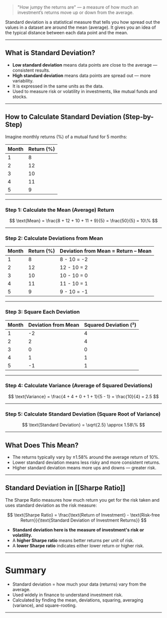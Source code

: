 > "How jumpy the returns are" — a measure of how much an investment’s returns move up or down from the average.

Standard deviation is a statistical measure that tells you how spread out the values in a dataset are around the mean (average). It gives you an idea of the typical distance between each data point and the mean.

---

## What is Standard Deviation?

- **Low standard deviation** means data points are close to the average — consistent results.
- **High standard deviation** means data points are spread out — more variability.
- It is expressed in the same units as the data.
- Used to measure risk or volatility in investments, like mutual funds and stocks.

---

## How to Calculate Standard Deviation (Step-by-Step)

Imagine monthly returns (%) of a mutual fund for 5 months:

| Month | Return (%) |
|-------|------------|
| 1     | 8          |
| 2     | 12         |
| 3     | 10         |
| 4     | 11         |
| 5     | 9          |

---

### Step 1: Calculate the Mean (Average) Return

$$
\text{Mean} = \frac{8 + 12 + 10 + 11 + 9}{5} = \frac{50}{5} = 10\%
$$

---

### Step 2: Calculate Deviations from Mean

| Month | Return (%) | Deviation from Mean = Return – Mean |
|-------|------------|-------------------------------------|
| 1     | 8          | 8 - 10 = -2                        |
| 2     | 12         | 12 - 10 = 2                       |
| 3     | 10         | 10 - 10 = 0                       |
| 4     | 11         | 11 - 10 = 1                       |
| 5     | 9          | 9 - 10 = -1                       |

---

### Step 3: Square Each Deviation

| Month | Deviation from Mean | Squared Deviation (²) |
|-------|---------------------|----------------------|
| 1     | -2                  | 4                    |
| 2     | 2                   | 4                    |
| 3     | 0                   | 0                    |
| 4     | 1                   | 1                    |
| 5     | -1                  | 1                    |

---

### Step 4: Calculate Variance (Average of Squared Deviations)

$$
\text{Variance} = \frac{4 + 4 + 0 + 1 + 1}{5 - 1} = \frac{10}{4} = 2.5
$$

---

### Step 5: Calculate Standard Deviation (Square Root of Variance)

$$
\text{Standard Deviation} = \sqrt{2.5} \approx 1.58\%
$$

---

## What Does This Mean?

- The returns typically vary by ±1.58% around the average return of 10%.
- Lower standard deviation means less risky and more consistent returns.
- Higher standard deviation means more ups and downs — greater risk.

---

## Standard Deviation in [[Sharpe Ratio]]

The Sharpe Ratio measures how much return you get for the risk taken and uses standard deviation as the risk measure:

$$
\text{Sharpe Ratio} = \frac{\text{Return of Investment} - \text{Risk-free Return}}{\text{Standard Deviation of Investment Returns}}
$$

- **Standard deviation here is the measure of investment's risk or volatility.**
- A **higher Sharpe ratio** means better returns per unit of risk.
- A **lower Sharpe ratio** indicates either lower return or higher risk.

---

# Summary

- Standard deviation = how much your data (returns) vary from the average.
- Used widely in finance to understand investment risk.
- Calculated by finding the mean, deviations, squaring, averaging (variance), and square-rooting.

---

